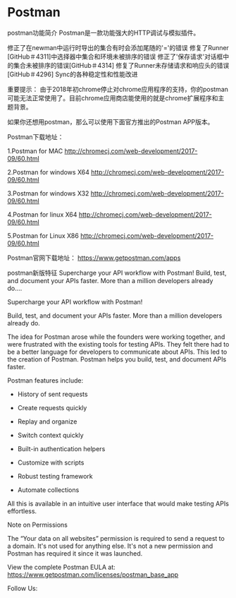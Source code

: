 # Postman
postman功能简介
Postman是一款功能强大的HTTP调试与模拟插件。

修正了在newman中运行时导出的集合有时会添加尾随的'='的错误
修复了Runner [GitHub＃4311]中选择器中集合和环境未被排序的错误
修正了'保存请求'对话框中的集合未被排序的错误[GitHub＃4314]
修复了Runner未存储请求和响应头的错误[GitHub＃4296]
Sync的各种稳定性和性能改进

重要提示：
由于2018年初chrome停止对chrome应用程序的支持，你的postman可能无法正常使用了。目前chrome应用商店能使用的就是chrome扩展程序和主题背景。

如果你还想用postman，那么可以使用下面官方推出的Postman APP版本。



Postman下载地址：


1.Postman for MAC http://chromecj.com/web-development/2017-09/60.html

2.Postman for windows X64 http://chromecj.com/web-development/2017-09/60.html

3.Postman for windows X32 http://chromecj.com/web-development/2017-09/60.html

4.Postman for linux X64 http://chromecj.com/web-development/2017-09/60.html

5.Postman for Linux X86 http://chromecj.com/web-development/2017-09/60.html

Postman官网下载地址： https://www.getpostman.com/apps



postman新版特征
Supercharge your API workflow with Postman! Build, test, and document your APIs faster. More than a million developers already do.…

Supercharge your API workflow with Postman!

Build, test, and document your APIs faster. More than a million developers already do.

The idea for Postman arose while the founders were working together, and were frustrated with the existing tools for testing APIs. They felt there had to be a better language for developers to communicate about APIs. This led to the creation of Postman. Postman helps you build, test, and document APIs faster.

Postman features include:

- History of sent requests

- Create requests quickly

- Replay and organize

- Switch context quickly

- Built-in authentication helpers

- Customize with scripts

- Robust testing framework

- Automate collections



All this is available in an intuitive user interface that would make testing APIs effortless.



Note on Permissions



The “Your data on all websites” permission is required to send a request to a domain. It's not used for anything else. It's not a new permission and Postman has required it since it was launched.



View the complete Postman EULA at: https://www.getpostman.com/licenses/postman_base_app



Follow Us:
